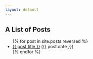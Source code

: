 ```yaml
---
layout: default
---
```


## A List of Posts

<ul>
{% for post in site.posts reversed %}
  <li>
    <a href="{{ post.url }}">{{ post.title }}</a> ({{ post.date }})
  </li>
{% endfor %}
</ul>
